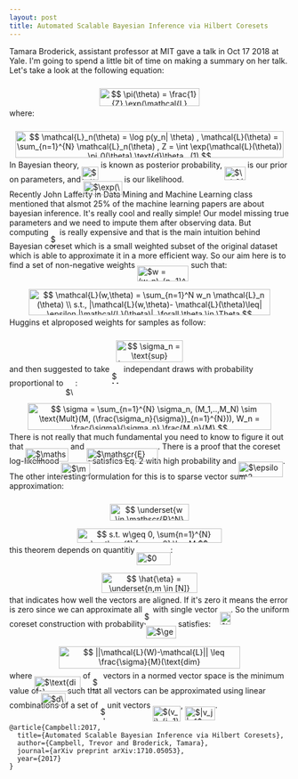 ```yaml
---
layout: post
title: Automated Scalable Bayesian Inference via Hilbert Coresets
---
```


Tamara Broderick, assistant professor at MIT gave a talk in Oct 17 2018 at Yale. I'm going to spend a little bit of time on making a summary on her talk. 
Let's take a look at the following equation:

<p align="center"><img alt="$$&#10;\pi(\theta) = \frac{1}{Z} \exp(\mathcal{L}(\theta))\pi_0(\theta)&#10;$$" src="https://rawgit.com/dadashkarimi/dadashkarimi.github.io/master/svgs/91492ab74501760ebda77e5f23254365.svg?invert_in_darkmode" align="middle" width="179.81865pt" height="32.9901pt" style="position:relative;top:10px"/></p>
where:

<p align="center"><img alt="$$&#10;\mathcal{L}_n(\theta) = \log p(y_n| \theta) , \mathcal{L}(\theta) = \sum_{n=1}^{N} \mathcal{L}_n(\theta) , Z = \int \exp(\mathcal{L}(\theta)) \pi_0(\theta) \text{d}\theta , (1)&#10;$$" src="https://rawgit.com/dadashkarimi/dadashkarimi.github.io/master/svgs/3f0b8e49bf693641e0e805ce90c43fa0.svg?invert_in_darkmode" align="middle" width="482.5293pt" height="47.60745pt" style="position:relative;top:10px"/></p>

In Bayesian theory, <img alt="$\pi(\theta)$" src="https://rawgit.com/dadashkarimi/dadashkarimi.github.io/master/svgs/6fa7cd273b9dae03a6c405b96d9c5cbe.svg?invert_in_darkmode" align="middle" width="30.919185pt" height="24.6576pt" style="position:relative;top:10px"/> is known as posterior probability, <img alt="$\pi_0(\theta)$" src="https://rawgit.com/dadashkarimi/dadashkarimi.github.io/master/svgs/8aa9108c2200ae4076470ce9adb904d0.svg?invert_in_darkmode" align="middle" width="37.70382pt" height="24.6576pt" style="position:relative;top:10px"/> is our prior on parameters, and <img alt="$\exp(\mathcal{L}(\theta))$" src="https://rawgit.com/dadashkarimi/dadashkarimi.github.io/master/svgs/b1ea63db5d1b3e764e3cfe8b75e09a10.svg?invert_in_darkmode" align="middle" width="70.19661pt" height="24.6576pt" style="position:relative;top:10px"/> is our likelihood.  
Recently John Lafferty in Data Mining and Machine Learning class mentioned that alsmot 25% of the machine learning papers are about bayesian inference.
It's really cool and really simple! Our model missing true parameters and we need to impute them after observing data. 
But computing <img alt="$Z$" src="https://rawgit.com/dadashkarimi/dadashkarimi.github.io/master/svgs/5b51bd2e6f329245d425b8002d7cf942.svg?invert_in_darkmode" align="middle" width="12.351075pt" height="22.38192pt" style="position:relative;top:10px"/> is really expensive and that is the main intuition behind Bayesian coreset which is a small weighted subset of the original dataset which is able to approximate it in a more efficient way.
So our aim here is to find a set of non-negative weights <img alt="$w = (w_n)_{n=1}^N$" src="https://rawgit.com/dadashkarimi/dadashkarimi.github.io/master/svgs/e4cc989c959ee0093d4efba23ab9afc4.svg?invert_in_darkmode" align="middle" width="92.40033pt" height="27.65697pt" style="position:relative;top:10px"/> such that:

<p align="center"><img alt="$$&#10;\mathcal{L}(w,\theta) = \sum_{n=1}^N w_n \mathcal{L}_n (\theta) \\&#10;s.t., |\mathcal{L}(w,\theta)- \mathcal{L}(\theta)\leq| \epsilon |\mathcal{L}(\theta)|, \forall \theta \in \Theta&#10;$$" src="https://rawgit.com/dadashkarimi/dadashkarimi.github.io/master/svgs/99f551308ebf237eebb0a525e5192d26.svg?invert_in_darkmode" align="middle" width="434.12325pt" height="47.60745pt" style="position:relative;top:10px"/></p>

Huggins et alproposed weights for samples as follow:

<p align="center"><img alt="$$&#10;\sigma_n = \text{sup} |\frac{\mathcal{L}_n(\theta)}{\mathcal{L}(\theta)}|&#10;$$" src="https://rawgit.com/dadashkarimi/dadashkarimi.github.io/master/svgs/b90e505c55a193dba69775f325c397d6.svg?invert_in_darkmode" align="middle" width="119.330145pt" height="38.834895pt" style="position:relative;top:10px"/></p>

and then suggested to take <img alt="$M$" src="https://rawgit.com/dadashkarimi/dadashkarimi.github.io/master/svgs/fb97d38bcc19230b0acd442e17db879c.svg?invert_in_darkmode" align="middle" width="17.73981pt" height="22.46574pt" style="position:relative;top:10px"/> independant draws with probability proportional to <img alt="$\sigma_n$" src="https://rawgit.com/dadashkarimi/dadashkarimi.github.io/master/svgs/28cf960b1f96e750df70968130f6b0db.svg?invert_in_darkmode" align="middle" width="17.519205pt" height="14.15535pt" style="position:relative;top:10px"/>:

<p align="center"><img alt="$$&#10;\sigma = \sum_{n=1}^{N} \sigma_n, (M_1,..,M_N) \sim \text{Mult}(M, (\frac{\sigma_n}{\sigma})_{n=1}^{N})), W_n = \frac{\sigma}{\sigma_n} \frac{M_n}{M}&#10;$$" src="https://rawgit.com/dadashkarimi/dadashkarimi.github.io/master/svgs/2b0964934da890f84af138bedb519cdb.svg?invert_in_darkmode" align="middle" width="437.2269pt" height="47.60745pt" style="position:relative;top:10px"/></p>

There is not really that much fundamental you need to know to figure it out that <img alt="$\mathscr{E}[W_n]=1$" src="https://rawgit.com/dadashkarimi/dadashkarimi.github.io/master/svgs/fcdab563c7e2c08db88ec87357bdf89e.svg?invert_in_darkmode" align="middle" width="76.82466pt" height="24.6576pt" style="position:relative;top:10px"/> and <img alt="$\mathscr{E}[\mathcal{L}(w,\theta) ] = \mathcal{L}(\theta) $" src="https://rawgit.com/dadashkarimi/dadashkarimi.github.io/master/svgs/55f80d456ef09ccdfbafd873084115d6.svg?invert_in_darkmode" align="middle" width="128.242785pt" height="24.6576pt" style="position:relative;top:10px"/>.
There is a proof that the coreset log-likelihood <img alt="$\mathcal{L}(w,\theta) $" src="https://rawgit.com/dadashkarimi/dadashkarimi.github.io/master/svgs/9acd6d22f0da8977311fbbe36e7de4a7.svg?invert_in_darkmode" align="middle" width="51.81363pt" height="24.6576pt" style="position:relative;top:10px"/> satisfies Eq. 2 with high probability and <img alt="$\epsilon^2 = \mathcal{O}(\frac{1}{M})$" src="https://rawgit.com/dadashkarimi/dadashkarimi.github.io/master/svgs/1100b6e726fa96fc9584547b63daea13.svg?invert_in_darkmode" align="middle" width="80.008005pt" height="27.77577pt" style="position:relative;top:10px"/>.
The other interesting formulation for this is to sparse vector sum approximation:

<p align="center"><img alt="$$&#10;\underset{w \in \mathscr{R}^N}{\mathrm{argmin}} ||\mathcal{L}(w) - \mathcal{L} ||^2&#10;$$" src="https://rawgit.com/dadashkarimi/dadashkarimi.github.io/master/svgs/59248ffbbd0cbc63a8413863084a0082.svg?invert_in_darkmode" align="middle" width="142.854855pt" height="29.913675pt" style="position:relative;top:10px"/></p>
<p align="center"><img alt="$$&#10;s.t. w\geq 0, \sum{n=1}^{N} \mathscr{1} [w_n &gt; 0] \leq M&#10;$$" src="https://rawgit.com/dadashkarimi/dadashkarimi.github.io/master/svgs/42adb69ecfbec0c307269118f5b34796.svg?invert_in_darkmode" align="middle" width="259.24635pt" height="26.30166pt" style="position:relative;top:10px"/></p>
this theorem depends on quantitiy <img alt="$0 \leq \hat{\etha}\leq 2$" src="https://rawgit.com/dadashkarimi/dadashkarimi.github.io/master/svgs/54e235fec0678e136145da6f09c2eee1.svg?invert_in_darkmode" align="middle" width="60.273675pt" height="22.83138pt" style="position:relative;top:10px"/>:

<p align="center"><img alt="$$&#10;\hat{\eta} = \underset{n,m \in [N]}{\mathrm{max}} ||\frac{\mathcal{L}_n}{\sigma_n}-\frac{\mathcal{L}_m}{\sigma_m}||&#10;$$" src="https://rawgit.com/dadashkarimi/dadashkarimi.github.io/master/svgs/648108588ff502a28395cd39c10ae317.svg?invert_in_darkmode" align="middle" width="172.6692pt" height="36.600135pt" style="position:relative;top:10px"/></p>
that indicates how well the vectors are aligned. If it's zero it means the error is zero since we can approximate all <img alt="$\mathcal{L}$" src="https://rawgit.com/dadashkarimi/dadashkarimi.github.io/master/svgs/47291815667dfe5994c54805102e144b.svg?invert_in_darkmode" align="middle" width="11.337975pt" height="22.46574pt" style="position:relative;top:10px"/> with single vector  <img alt="$\mathcal{L}_n$" src="https://rawgit.com/dadashkarimi/dadashkarimi.github.io/master/svgs/1818eca8fbb5a307ec0f5436121fd2b2.svg?invert_in_darkmode" align="middle" width="19.46406pt" height="22.46574pt" style="position:relative;top:10px"/>. 
So the uniform coreset construction with probability <img alt="$\geq 1-\delta$" src="https://rawgit.com/dadashkarimi/dadashkarimi.github.io/master/svgs/439d02a63594f85ba6b9263ef6057948.svg?invert_in_darkmode" align="middle" width="53.59002pt" height="22.83138pt" style="position:relative;top:10px"/> satisfies:

<p align="center"><img alt="$$&#10;||\mathcal{L}(W)-\mathcal{L}|| \leq \frac{\sigma}{M}(\text{dim}(\mathcal{L}_n)_{n=1}^N+\hat{\eta}\sqrt{2\log \frac{1}{\delta}})&#10;$$" src="https://rawgit.com/dadashkarimi/dadashkarimi.github.io/master/svgs/51de9d63236bc70122f825efcff70b0a.svg?invert_in_darkmode" align="middle" width="326.45085pt" height="39.45249pt" style="position:relative;top:10px"/></p>

where <img alt="$\text{dim}(u_n)_{n=1}^N$" src="https://rawgit.com/dadashkarimi/dadashkarimi.github.io/master/svgs/68592ae4d05130e4fc75690abb2a82e7.svg?invert_in_darkmode" align="middle" width="83.310975pt" height="27.65697pt" style="position:relative;top:10px"/> of <img alt="$N$" src="https://rawgit.com/dadashkarimi/dadashkarimi.github.io/master/svgs/f9c4988898e7f532b9f826a75014ed3c.svg?invert_in_darkmode" align="middle" width="14.94405pt" height="22.38192pt" style="position:relative;top:10px"/> vectors in a normed vector space is the minimum value of <img alt="$d\in N$" src="https://rawgit.com/dadashkarimi/dadashkarimi.github.io/master/svgs/d4f3107d7bd94831a02b4d84d883972d.svg?invert_in_darkmode" align="middle" width="43.64712pt" height="22.83138pt" style="position:relative;top:10px"/> such that all vectors can be approximated using linear combinations of a set of <img alt="$d$" src="https://rawgit.com/dadashkarimi/dadashkarimi.github.io/master/svgs/2103f85b8b1477f430fc407cad462224.svg?invert_in_darkmode" align="middle" width="8.556075pt" height="22.83138pt" style="position:relative;top:10px"/> unit vectors <img alt="$(v_j)_{j=1}^N$" src="https://rawgit.com/dadashkarimi/dadashkarimi.github.io/master/svgs/aeb96d324f25e322cf5ff8421d01f4fb.svg?invert_in_darkmode" align="middle" width="50.428455pt" height="27.65697pt" style="position:relative;top:10px"/>, <img alt="$|v_j|=1$" src="https://rawgit.com/dadashkarimi/dadashkarimi.github.io/master/svgs/ac1625745434a3a019e26e2c8e6b5a34.svg?invert_in_darkmode" align="middle" width="54.16389pt" height="24.6576pt" style="position:relative;top:10px"/>.

```
@article{Campbell:2017,
  title={Automated Scalable Bayesian Inference via Hilbert Coresets},
  author={Campbell, Trevor and Broderick, Tamara},
  journal={arXiv preprint arXiv:1710.05053},
  year={2017}
}
```
